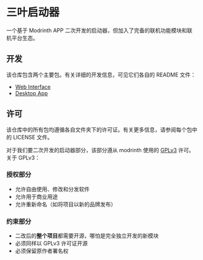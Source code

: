 # 三叶启动器

一个基于 Modrinth APP 二次开发的启动器，但加入了完备的联机功能模块和联机平台生态。

## 开发

该仓库包含两个主要包。有关详细的开发信息，可见它们各自的 README 文件：

- [Web Interface](apps/frontend/README.md)
- [Desktop App](apps/app/README.md)

## 许可

该仓库中的所有包均遵循各自文件夹下的许可证。有关更多信息，请参阅每个包中的 LICENSE 文件。  

对于我们要二次开发的启动器部分，该部分遵从 modrinth 使用的 [GPLv3](apps\app\LICENSE) 许可。  
关于 GPLv3：  

### 授权部分

- 允许自由使用、修改和分发软件  
- 允许用于商业用途  
- 允许重新命名（如将项目以新的品牌发布）

### 约束部分

- 二改后的**整个项目**都需要开源，哪怕是完全独立开发的新模块  
- 必须同样以 GPLv3 许可证开源
- 必须保留原作者署名权

